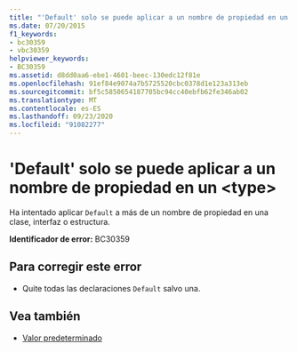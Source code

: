 ```yaml
---
title: "'Default' solo se puede aplicar a un nombre de propiedad en un <type>"
ms.date: 07/20/2015
f1_keywords:
- bc30359
- vbc30359
helpviewer_keywords:
- BC30359
ms.assetid: d8dd0aa6-ebe1-4601-beec-130edc12f81e
ms.openlocfilehash: 91ef84e9074a7b5725520cbc0378d1e123a313eb
ms.sourcegitcommit: bf5c5850654187705bc94cc40ebfb62fe346ab02
ms.translationtype: MT
ms.contentlocale: es-ES
ms.lasthandoff: 09/23/2020
ms.locfileid: "91082277"
---
```

# <a name="default-can-be-applied-to-only-one-property-name-in-a-type"></a>'Default' solo se puede aplicar a un nombre de propiedad en un \<type>

Ha intentado aplicar `Default` a más de un nombre de propiedad en una clase, interfaz o estructura.  
  
 **Identificador de error:** BC30359  
  
## <a name="to-correct-this-error"></a>Para corregir este error  
  
- Quite todas las declaraciones `Default` salvo una.  
  
## <a name="see-also"></a>Vea también

- [Valor predeterminado](../language-reference/modifiers/default.md)
